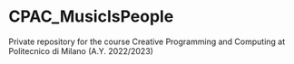 # CPAC_MusicIsPeople
Private repository for the course Creative Programming and Computing at Politecnico di Milano (A.Y. 2022/2023)
